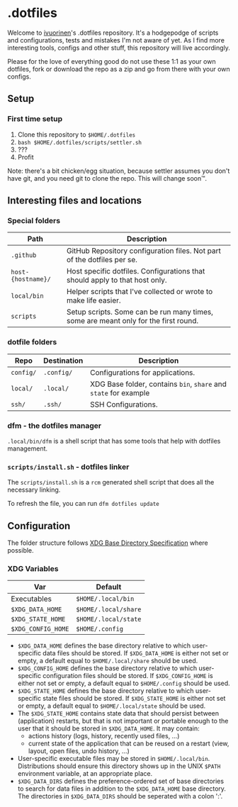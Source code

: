 # .dotfiles

Welcome to [ivuorinen](https://github.com/ivuorinen)'s .dotfiles repository. It's a hodgepodge of scripts
and configurations, tests and mistakes I'm not aware of yet. As I find more interesting tools, configs and
other stuff, this repository will live accordingly.

Please for the love of everything good do not use these 1:1 as your own dotfiles,
fork or download the repo as a zip and go from there with your own configs.

## Setup

### First time setup

1. Clone this repository to `$HOME/.dotfiles`
2. `bash $HOME/.dotfiles/scripts/settler.sh`
3. ???
4. Profit

Note: there's a bit chicken/egg situation, because settler assumes you don't have git,
and you need git to clone the repo. This will change soon&trade;.

## Interesting files and locations

### Special folders

| Path               | Description                                                                         |
|--------------------|-------------------------------------------------------------------------------------|
| `.github`          | GitHub Repository configuration files. Not part of the dotfiles per se.             |
| `host-{hostname}/` | Host specific dotfiles. Configurations that should apply to that host only.         |
| `local/bin`        | Helper scripts that I've collected or wrote to make life easier.                    |
| `scripts`          | Setup scripts. Some can be run many times, some are meant only for the first round. |

### dotfile folders

| Repo      | Destination | Description                                                      |
|-----------|-------------|------------------------------------------------------------------|
| `config/` | `.config/`  | Configurations for applications.                                 |
| `local/`  | `.local/`   | XDG Base folder, contains `bin`, `share` and `state` for example |
| `ssh/`    | `.ssh/`     | SSH Configurations.                                              |

### dfm - the dotfiles manager

`.local/bin/dfm` is a shell script that has some tools that help with dotfiles management.

### `scripts/install.sh` - dotfiles linker

The `scripts/install.sh` is a `rcm` generated shell script that does all the necessary linking.

To refresh the file, you can run `dfm dotfiles update`

## Configuration

The folder structure follows [XDG Base Directory Specification][xdg] where possible.

### XDG Variables

| Var                | Default              |
|--------------------|----------------------|
| Executables        | `$HOME/.local/bin`   |
| `$XDG_DATA_HOME`   | `$HOME/.local/share` |
| `$XDG_STATE_HOME`  | `$HOME/.local/state` |
| `$XDG_CONFIG_HOME` | `$HOME/.config`      |

- `$XDG_DATA_HOME` defines the base directory relative to which user-specific data files should be stored. If `$XDG_DATA_HOME` is either not set or empty, a default equal to `$HOME/.local/share` should be used.
- `$XDG_CONFIG_HOME` defines the base directory relative to which user-specific configuration files should be stored. If `$XDG_CONFIG_HOME` is either not set or empty, a default equal to `$HOME/.config` should be used.
- `$XDG_STATE_HOME` defines the base directory relative to which user-specific state files should be stored. If `$XDG_STATE_HOME` is either not set or empty, a default equal to `$HOME/.local/state` should be used.
- The `$XDG_STATE_HOME` contains state data that should persist between (application) restarts, but that is not important or portable enough to the user that it should be stored in `$XDG_DATA_HOME`. It may contain:
  - actions history (logs, history, recently used files, …)
  - current state of the application that can be reused on a restart (view, layout, open files, undo history, …)
- User-specific executable files may be stored in `$HOME/.local/bin`. Distributions should ensure this directory shows up in the UNIX `$PATH` environment variable, at an appropriate place.
- `$XDG_DATA_DIRS` defines the preference-ordered set of base directories to search for data files in addition to the `$XDG_DATA_HOME` base directory. The directories in `$XDG_DATA_DIRS` should be seperated with a colon ':'.

[xdg]: https://specifications.freedesktop.org/basedir-spec/basedir-spec-latest.html
